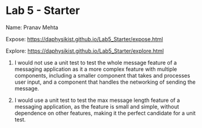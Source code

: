 # Lab 5 - Starter

Name: Pranav Mehta

Expose: https://daphysikist.github.io/Lab5_Starter/expose.html 

Explore: https://daphysikist.github.io/Lab5_Starter/explore.html

1. I would not use a unit test to test the whole message feature of a messaging application as it a more complex feature with multiple components, including a smaller component that takes and processes user input, and a component that handles the networking of sending the message.

2. I would use a unit test to test the max message length feature of a messaging application, as the feature is small and simple, without dependence on other features, making it the perfect candidate for a unit test.
